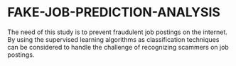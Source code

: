 # FAKE-JOB-PREDICTION-ANALYSIS
The need of this study is to prevent fraudulent job postings on the internet. By using the supervised learning algorithms as classification techniques can be considered to handle the challenge of recognizing scammers on job postings. 
